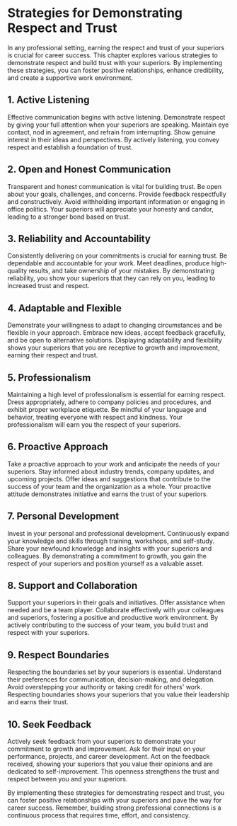 Strategies for Demonstrating Respect and Trust
=========================================================

In any professional setting, earning the respect and trust of your superiors is crucial for career success. This chapter explores various strategies to demonstrate respect and build trust with your superiors. By implementing these strategies, you can foster positive relationships, enhance credibility, and create a supportive work environment.

**1. Active Listening**
-----------------------

Effective communication begins with active listening. Demonstrate respect by giving your full attention when your superiors are speaking. Maintain eye contact, nod in agreement, and refrain from interrupting. Show genuine interest in their ideas and perspectives. By actively listening, you convey respect and establish a foundation of trust.

**2. Open and Honest Communication**
------------------------------------

Transparent and honest communication is vital for building trust. Be open about your goals, challenges, and concerns. Provide feedback respectfully and constructively. Avoid withholding important information or engaging in office politics. Your superiors will appreciate your honesty and candor, leading to a stronger bond based on trust.

**3. Reliability and Accountability**
-------------------------------------

Consistently delivering on your commitments is crucial for earning trust. Be dependable and accountable for your work. Meet deadlines, produce high-quality results, and take ownership of your mistakes. By demonstrating reliability, you show your superiors that they can rely on you, leading to increased trust and respect.

**4. Adaptable and Flexible**
-----------------------------

Demonstrate your willingness to adapt to changing circumstances and be flexible in your approach. Embrace new ideas, accept feedback gracefully, and be open to alternative solutions. Displaying adaptability and flexibility shows your superiors that you are receptive to growth and improvement, earning their respect and trust.

**5. Professionalism**
----------------------

Maintaining a high level of professionalism is essential for earning respect. Dress appropriately, adhere to company policies and procedures, and exhibit proper workplace etiquette. Be mindful of your language and behavior, treating everyone with respect and kindness. Your professionalism will earn you the respect of your superiors.

**6. Proactive Approach**
-------------------------

Take a proactive approach to your work and anticipate the needs of your superiors. Stay informed about industry trends, company updates, and upcoming projects. Offer ideas and suggestions that contribute to the success of your team and the organization as a whole. Your proactive attitude demonstrates initiative and earns the trust of your superiors.

**7. Personal Development**
---------------------------

Invest in your personal and professional development. Continuously expand your knowledge and skills through training, workshops, and self-study. Share your newfound knowledge and insights with your superiors and colleagues. By demonstrating a commitment to growth, you gain the respect of your superiors and position yourself as a valuable asset.

**8. Support and Collaboration**
--------------------------------

Support your superiors in their goals and initiatives. Offer assistance when needed and be a team player. Collaborate effectively with your colleagues and superiors, fostering a positive and productive work environment. By actively contributing to the success of your team, you build trust and respect with your superiors.

**9. Respect Boundaries**
-------------------------

Respecting the boundaries set by your superiors is essential. Understand their preferences for communication, decision-making, and delegation. Avoid overstepping your authority or taking credit for others' work. Respecting boundaries shows your superiors that you value their leadership and earns their trust.

**10. Seek Feedback**
---------------------

Actively seek feedback from your superiors to demonstrate your commitment to growth and improvement. Ask for their input on your performance, projects, and career development. Act on the feedback received, showing your superiors that you value their opinions and are dedicated to self-improvement. This openness strengthens the trust and respect between you and your superiors.

By implementing these strategies for demonstrating respect and trust, you can foster positive relationships with your superiors and pave the way for career success. Remember, building strong professional connections is a continuous process that requires time, effort, and consistency.
